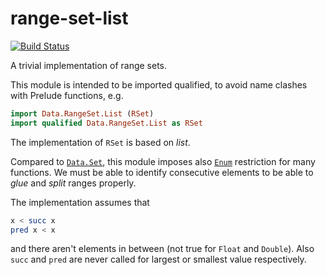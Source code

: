 # range-set-list

[![Build Status](https://travis-ci.org/phadej/range-set-list.png?branch=master)](https://travis-ci.org/phadej/range-set-list)

A trivial implementation of range sets.

This module is intended to be imported qualified, to avoid name
clashes with Prelude functions, e.g.

```haskell
import Data.RangeSet.List (RSet)
import qualified Data.RangeSet.List as RSet
```

The implementation of `RSet` is based on _list_.

Compared to [`Data.Set`](http://hackage.haskell.org/package/containers-0.5.4.0/docs/Data-Set.html),
this module imposes also [`Enum`](http://hackage.haskell.org/package/base-4.6.0.1/docs/Prelude.html#t:Enum)
restriction for many functions.
We must be able to identify consecutive elements to be able to _glue_ and _split_ ranges properly.

The implementation assumes that

```haskell
x < succ x
pred x < x
```

and there aren't elements in between (not true for `Float` and `Double`).
Also `succ` and `pred` are never called for largest or smallest value respectively.
